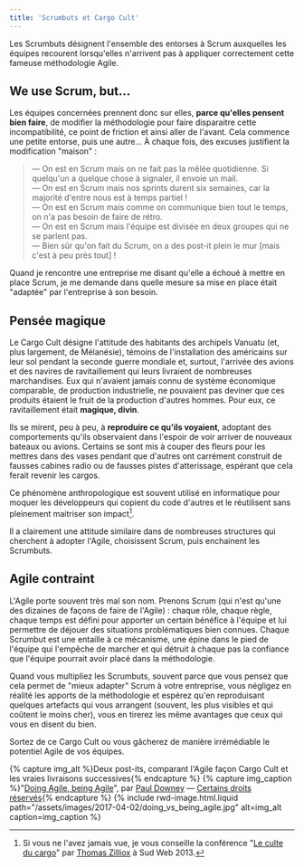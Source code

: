 ```yaml
---
title: 'Scrumbuts et Cargo Cult'
---
```


Les <span lang="en">Scrumbuts</span> désignent l'ensemble des entorses à
<span lang="en">Scrum</span> auxquelles les équipes recourent lorsqu'elles
n'arrivent pas à appliquer correctement cette fameuse méthodologie Agile.

<!-- more -->

## <span lang="en">We use Scrum, but…</span>

Les équipes concernées prennent donc sur elles, **parce qu'elles pensent bien
faire**, de modifier la méthodologie pour faire disparaitre cette
incompatibilité, ce point de friction et ainsi aller de l'avant. Cela commence
une petite entorse, puis une autre… À chaque fois, des excuses justifient la
modification "maison" :

> — On est en <span lang="en">Scrum</span> mais on ne fait pas la mêlée
> quotidienne. Si quelqu'un a quelque chose à signaler, il envoie un mail.  
> — On est en <span lang="en">Scrum</span> mais nos sprints durent six semaines,
> car la majorité d'entre nous est à temps partiel !  
> — On est en <span lang="en">Scrum</span> mais comme on communique bien tout le
> temps, on n'a pas besoin de faire de rétro.  
> — On est en <span lang="en">Scrum</span> mais l'équipe est divisée en deux
> groupes qui ne se parlent pas.  
> — Bien sûr qu'on fait du <span lang="en">Scrum</span>, on a des post-it plein
> le mur [mais c'est à peu près tout] !

Quand je rencontre une entreprise me disant qu'elle a échoué à mettre en place
Scrum, je me demande dans quelle mesure sa mise en place était "adaptée" par
l'entreprise à son besoin.

## Pensée magique

Le <span lang="en">Cargo Cult</span> désigne l'attitude des habitants des
archipels Vanuatu (et, plus largement, de Mélanésie), témoins de l'installation
des américains sur leur sol pendant la seconde guerre mondiale et, surtout,
l'arrivée des avions et des navires de ravitaillement qui leurs livraient de
nombreuses marchandises. Eux qui n'avaient jamais connu de système économique
comparable, de production industrielle, ne pouvaient pas deviner que ces
produits étaient le fruit de la production d'autres hommes. Pour eux, ce
ravitaillement était **magique, divin**.

Ils se mirent, peu à peu, à **reproduire ce qu'ils voyaient**, adoptant des
comportements qu'ils observaient dans l'espoir de voir arriver de nouveaux
bateaux ou avions. Certains se sont mis à couper des fleurs pour les mettres
dans des vases pendant que d'autres ont carrément construit de fausses cabines
radio ou de fausses pistes d'atterissage, espérant que cela ferait revenir les
cargos.

Ce phénomène anthropologique est souvent utilisé en informatique pour moquer les
développeurs qui copient du code d'autres et le réutilisent sans pleinement
maitriser son impact[^tzi].

[^tzi]:
    Si vous ne l'avez jamais vue, je vous conseille la conférence
    "[Le culte du cargo](https://vimeo.com/70060075)" par
    [Thomas Zilliox](https://twitter.com/iamtzi 'Compte Twitter de Thomas Zilliox')
    à Sud Web 2013.

Il a clairement une attitude similaire dans de nombreuses structures qui
cherchent à adopter l'Agile, choisissent Scrum, puis enchainent les
<span lang="en">Scrumbuts</span>.

## Agile contraint

L'Agile porte souvent très mal son nom. Prenons <span lang="en">Scrum</span>
(qui n'est qu'une des dizaines de façons de faire de l'Agile) : chaque rôle,
chaque règle, chaque temps est défini pour apporter un certain bénéfice à
l'équipe et lui permettre de déjouer des situations problématiques bien connues.
Chaque <span lang="en">Scrumbut</span> est une entaille à ce mécanisme, une
épine dans le pied de l'équipe qui l'empêche de marcher et qui détruit à chaque
pas la confiance que l'équipe pourrait avoir placé dans la méthodologie.

Quand vous multipliez les <span lang="en">Scrumbuts</span>, souvent parce que
vous pensez que cela permet de "mieux adapter" <span lang="en">Scrum</span> à
votre entreprise, vous négligez en réalité les apports de la méthodologie et
espérez qu'en reproduisant quelques artefacts qui vous arrangent (souvent, les
plus visibles et qui coûtent le moins cher), vous en tirerez les même avantages
que ceux qui vous en disent du bien.

Sortez de ce <span lang="en">Cargo Cult</span> ou vous gâcherez de manière
irrémédiable le potentiel Agile de vos équipes.

{% capture img_alt %}Deux post-its, comparant l'Agile façon Cargo Cult et les
vraies livraisons successives{% endcapture %}
{% capture img_caption %}"<a href="https://www.flickr.com/photos/psd/9588038559" title="Lien vers la photo sur Flickr">Doing
Agile, being Agile</a>", par
<a href="https://www.flickr.com/photos/psd/" title="Profil Flickr de Paul Downey">Paul
Downey</a> —
<a href="https://creativecommons.org/licenses/by/2.0/" class="photo-license-url" rel="license cc:license" target="_newtab" ><span>Certains
droits réservés</span></a>{% endcapture %} {% include rwd-image.html.liquid
path="/assets/images/2017-04-02/doing_vs_being_agile.jpg"
alt=img_alt
caption=img_caption
%}
